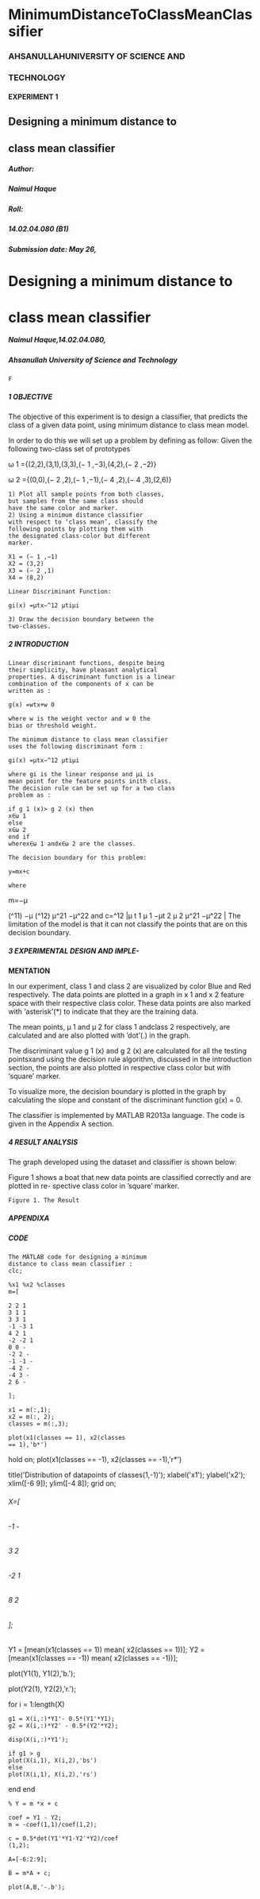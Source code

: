 # MinimumDistanceToClassMeanClassifier
### AHSANULLAHUNIVERSITY OF SCIENCE AND

### TECHNOLOGY

#### EXPERIMENT 1

## Designing a minimum distance to

## class mean classifier

##### Author:

##### Naimul Haque

##### Roll:

##### 14.02.04.080 (B1)

##### Submission date: May 26,


# Designing a minimum distance to

# class mean classifier

##### Naimul Haque,14.02.04.080,

##### Ahsanullah University of Science and Technology

```
F
```
##### 1 OBJECTIVE

The objective of this experiment is to design a
classifier, that predicts the class of a given data
point, using minimum distance to class mean
model.

In order to do this we will set up a problem
by defining as follow:
Given the following two-class set of prototypes

ω 1 ={(2,2),(3,1),(3,3),(− 1 ,−3),(4,2),(− 2 ,−2)}

ω 2 ={(0,0),(− 2 ,2),(− 1 ,−1),(− 4 ,2),(− 4 ,3),(2,6)}

```
1) Plot all sample points from both classes,
but samples from the same class should
have the same color and marker.
2) Using a minimum distance classifier
with respect to ‘class mean’, classify the
following points by plotting them with
the designated class-color but different
marker.
```
```
X1 = (− 1 ,−1)
X2 = (3,2)
X3 = (− 2 ,1)
X4 = (8,2)
```
```
Linear Discriminant Function:
```
```
gi(x) =μtx−^12 μtiμi
```
```
3) Draw the decision boundary between the
two-classes.
```
##### 2 INTRODUCTION

```
Linear discriminant functions, despite being
their simplicity, have pleasant analytical
properties. A discriminant function is a linear
combination of the components of x can be
written as :
```
```
g(x) =wtx+w 0
```
```
where w is the weight vector and w 0 the
bias or threshold weight.
```
```
The minimum distance to class mean classifier
uses the following discriminant form :
```
```
gi(x) =μtx−^12 μtiμi
```
```
where gi is the linear response and μi is
mean point for the feature points inith class.
The decision rule can be set up for a two class
problem as :
```
```
if g 1 (x)> g 2 (x) then
x∈ω 1
else
x∈ω 2
end if
wherex∈ω 1 andx∈ω 2 are the classes.
```
```
The decision boundary for this problem:
```
```
y=mx+c
```
```
where
```

m=−μ

(^11) −μ (^12)
μ^21 −μ^22
and
c=^12 |μ
t 1 μ 1 −μt 2 μ 2
μ^21 −μ^22 |
The limitation of the model is that it can
not classify the points that are on this decision
boundary.

##### 3 EXPERIMENTAL DESIGN AND IMPLE-

**MENTATION**

In our experiment, class 1 and class 2 are
visualized by color Blue and Red respectively.
The data points are plotted in a graph in x 1
and x 2 feature space with their respective
class color. These data points are also marked
with ‘asterisk’(*) to indicate that they are the
training data.

The mean points, μ 1 and μ 2 for class 1
andclass 2 respectively, are calculated and are
also plotted with ’dot’(.) in the graph.

The discriminant value g 1 (x) and g 2 (x)
are calculated for all the testing pointsxand
using the decision rule algorithm, discussed
in the introduction section, the points are
also plotted in respective class color but with
‘square’ marker.

To visualize more, the decision boundary
is plotted in the graph by calculating the slope
and constant of the discriminant function
g(x) = 0.

The classifier is implemented by MATLAB
R2013a language. The code is given in the
Appendix A section.

##### 4 RESULT ANALYSIS

The graph developed using the dataset and
classifier is shown below:

Figure 1 shows a boat that new data points
are classified correctly and are plotted in re-
spective class color in ’square’ marker.

```
Figure 1. The Result
```
##### APPENDIXA

##### CODE

```
The MATLAB code for designing a minimum
distance to class mean classifier :
clc;
```
```
%x1 %x2 %classes
m=[
```
```
2 2 1
3 1 1
3 3 1
-1 -3 1
4 2 1
-2 -2 1
0 0 -
-2 2 -
-1 -1 -
-4 2 -
-4 3 -
2 6 -
```
```
];
```
```
x1 = m(:,1);
x2 = m(:, 2);
classes = m(:,3);
```
```
plot(x1(classes == 1), x2(classes
== 1),'b*')
```

hold on;
plot(x1(classes == -1), x2(classes
== -1),'r*')

title('Distribution of datapoints
of classes(1,-1)');
xlabel('x1');
ylabel('x2');
xlim([-6 9]);
ylim([-4 8]);
grid on;

###### X=[

###### -1 -

###### 3 2

###### -2 1

###### 8 2

###### ];

Y1 = [mean(x1(classes == 1)) mean(
x2(classes == 1))];
Y2 = [mean(x1(classes == -1)) mean(
x2(classes == -1))];

plot(Y1(1), Y1(2),'b.');

plot(Y2(1), Y2(2),'r.');

for i = 1:length(X)

```
g1 = X(i,:)*Y1'- 0.5*(Y1'*Y1);
g2 = X(i,:)*Y2' - 0.5*(Y2'*Y2);
```
```
disp(X(i,:)*Y1');
```
```
if g1 > g
plot(X(i,1), X(i,2),'bs')
else
plot(X(i,1), X(i,2),'rs')
```
end
end

```
% Y = m *x + c
```
```
coef = Y1 - Y2;
m = -coef(1,1)/coef(1,2);
```
```
c = 0.5*det(Y1'*Y1-Y2'*Y2)/coef
(1,2);
```
```
A=[-6:2:9];
```
```
B = m*A + c;
```
```
plot(A,B,'-.b');
```


